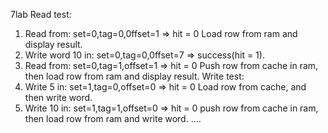 7lab
Read test:
1. Read from: set=0,tag=0,0ffset=1 => hit = 0 Load row from ram and display result.
2. Write word 10 in: set=0,tag=0,0ffset=7 => success(hit = 1).
3. Read from: set=0,tag=1,offset=1 => hit = 0 Push row from cache in ram, then load row from ram and display result.
Write test:
1. Write 5 in: set=1,tag=0,offset=0 => hit = 0 Load row from cache, and then write word.
2. Write 10 in: set=1,tag=1,offset=0 => hit = 0 push row from cache in ram, then load row from ram and write word.
....
